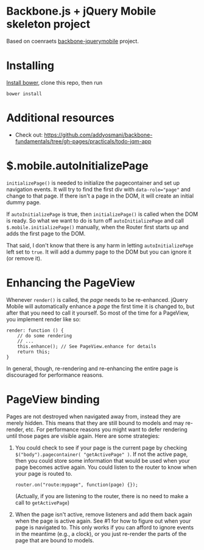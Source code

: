 # Backbone.js + jQuery Mobile skeleton project

Based on coenraets [backbone-jquerymobile](https://github.com/ccoenraets/backbone-jquerymobile) project.

# Installing

[Install bower](http://bower.io/), clone this repo, then run

    bower install

# Additional resources

* Check out: https://github.com/addyosmani/backbone-fundamentals/tree/gh-pages/practicals/todo-jqm-app

# $.mobile.autoInitializePage

`initializePage()` is needed to initialize the pagecontainer and set up
navigation events. It will try to find the first div with `data-role="page"` and
change to that page.  If there isn't a page in the DOM, it will create an
initial dummy page.

If `autoInitializePage` is true, then `initializePage()` is called when the DOM
is ready. So what we want to do is turn off `autoInitializePage` and call
`$.mobile.initializePage()` manually, when the Router first starts up and adds
the first page to the DOM.

That said, I don't know that there is any harm in letting `autoInitializePage`
left set to `true`.  It will add a dummy page to the DOM but you can ignore it
(or remove it).

# Enhancing the PageView

Whenever `render()` is called, the *page* needs to be re-enhanced.  jQuery
Mobile will automatically enhance a *page* the first time it is changed to, but
after that you need to call it yourself. So most of the time for a PageView, you
implement render like so:

    render: function () {
        // do some rendering
        // ...
        this.enhance(); // See PageView.enhance for details
        return this;
    }

In general, though, re-rendering and re-enhancing the entire page is discouraged
for performance reasons.

# PageView binding

Pages are not destroyed when navigated away from, instead they are merely
hidden. This means that they are still bound to models and may re-render, etc.
For performance reasons you might want to defer rendering until those pages are
visible again.  Here are some strategies:

1. You could check to see if your page is the current page by checking
   `$("body").pagecontainer( "getActivePage" )`. If not the active page, then
   you could store some information that would be used when your page becomes
   active again. You could listen to the router to know when your page is routed
   to.

       router.on("route:mypage", function(page) {});

   (Actually, if you are listening to the router, there is no need to make a
   call to `getActivePage`)

2. When the page isn't active, remove listeners and add them back again when the
   page is active again.  See #1 for how to figure out when your page is
   navigated to. This only works if you can afford to ignore events in the
   meantime (e.g., a clock), or you just re-render the parts of the page that
   are bound to models.
